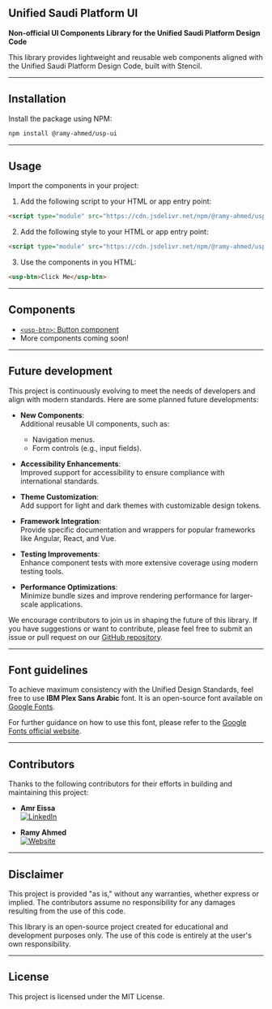 ## Unified Saudi Platform UI

**Non-official UI Components Library for the Unified Saudi Platform Design Code**

This library provides lightweight and reusable web components aligned with the Unified Saudi Platform Design Code, built with Stencil.

---

## Installation

Install the package using NPM:

```bash
npm install @ramy-ahmed/usp-ui
```

---

## Usage

Import the components in your project:

1. Add the following script to your HTML or app entry point:

```html
<script type="module" src="https://cdn.jsdelivr.net/npm/@ramy-ahmed/usp-ui/dist/usp-ui/usp-ui.esm.js"></script>
```

2. Add the following style to your HTML or app entry point:

```html
<script type="module" src="https://cdn.jsdelivr.net/npm/@ramy-ahmed/usp-ui/dist/usp-ui/usp-ui.css"></script>
```


3. Use the components in you HTML:

```html
<usp-btn>Click Me</usp-btn>
```

---

## Components

- [`<usp-btn>`: Button component](./src/components/usp-btn/readme.md)
- More components coming soon!

---

## Future development

This project is continuously evolving to meet the needs of developers and align with modern standards. Here are some planned future developments:

- **New Components**:  
  Additional reusable UI components, such as:

  - Navigation menus.
  - Form controls (e.g., input fields).

- **Accessibility Enhancements**:  
  Improved support for accessibility to ensure compliance with international standards.

- **Theme Customization**:  
  Add support for light and dark themes with customizable design tokens.

- **Framework Integration**:  
  Provide specific documentation and wrappers for popular frameworks like Angular, React, and Vue.

- **Testing Improvements**:  
  Enhance component tests with more extensive coverage using modern testing tools.

- **Performance Optimizations**:  
  Minimize bundle sizes and improve rendering performance for larger-scale applications.

We encourage contributors to join us in shaping the future of this library. If you have suggestions or want to contribute, please feel free to submit an issue or pull request on our [GitHub repository](https://github.com/ramyahm2010/usp-ui).

---

## Font guidelines

To achieve maximum consistency with the Unified Design Standards, feel free to use **IBM Plex Sans Arabic** font. It is an open-source font available on [Google Fonts](https://fonts.google.com/specimen/IBM+Plex+Sans+Arabic).

For further guidance on how to use this font, please refer to the [Google Fonts official website](https://fonts.google.com/).

---

## Contributors

Thanks to the following contributors for their efforts in building and maintaining this project:

- **Amr Eissa**  
  [![LinkedIn](https://img.shields.io/badge/LinkedIn-Profile-blue?logo=linkedin)](https://www.linkedin.com/in/engamreissa)

- **Ramy Ahmed**  
  [![Website](https://img.shields.io/badge/Website-Visit-red)](https://ramyahmed.com)

---

## Disclaimer

This project is provided "as is," without any warranties, whether express or implied. The contributors assume no responsibility for any damages resulting from the use of this code.

This library is an open-source project created for educational and development purposes only. The use of this code is entirely at the user's own responsibility.

---

## License

This project is licensed under the MIT License.

